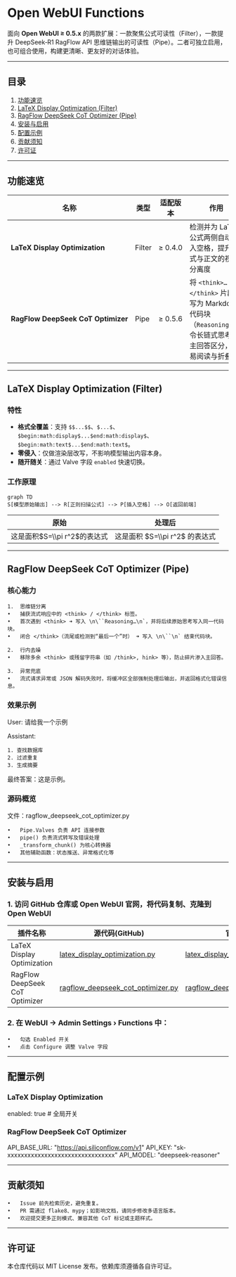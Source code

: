 # Open WebUI Functions

面向 **Open WebUI ≥ 0.5.x** 的两款扩展：一款聚焦公式可读性（Filter），一款提升 DeepSeek‑R1 RagFlow API 思维链输出的可读性（Pipe）。二者可独立启用，也可组合使用，构建更清晰、更友好的对话体验。

---

## 目录
1. [功能速览](#功能速览)  
2. [LaTeX Display Optimization (Filter)](#latex-display-optimization-filter)  
3. [RagFlow DeepSeek CoT Optimizer (Pipe)](#ragflow-deepseek-cot-optimizer-pipe)  
4. [安装与启用](#安装与启用)  
5. [配置示例](#配置示例)   
6. [贡献须知](#贡献须知)  
7. [许可证](#许可证)

---

## 功能速览

| 名称 | 类型 | 适配版本 | 作用 |
|------|------|----------|------|
| **LaTeX Display Optimization** | Filter | ≥ 0.4.0 | 检测并为 LaTeX 公式两侧自动插入空格，提升公式与正文的视觉分离度 |
| **RagFlow DeepSeek CoT Optimizer** | Pipe   | ≥ 0.5.6 | 将 `<think>…</think>` 片段转写为 Markdown 代码块（```Reasoning…```），令长链式思考与主回答区分，更易阅读与折叠 |

---

## LaTeX Display Optimization (Filter)

### 特性
- **格式全覆盖**：支持 `$$...$$`、`$...$`、`$begin:math:display$...$end:math:display$`、`$begin:math:text$...$end:math:text$`。
- **零侵入**：仅做渲染层改写，不影响模型输出内容本身。
- **随开随关**：通过 Valve 字段 `enabled` 快速切换。

### 工作原理
```mermaid
graph TD
S[模型原始输出] --> R[正则扫描公式] --> P[插入空格] --> O[返回前端]
```

|原始|处理后|
|---|---|
|这是面积$S=\\pi r^2$的表达式|这是面积 $S=\\pi r^2$ 的表达式|

---

## RagFlow DeepSeek CoT Optimizer (Pipe)

### 核心能力

	1.	思维链分离
	•	捕获流式响应中的 <think> / </think> 标签。
	•	首次遇到 <think> ➜ 写入 \n\``Reasoning…\n`，并将后续原始思考写入同一代码块。
	•	闭合 </think>（流尾或检测到“最后一个”时） ➜ 写入 \n\``\n` 结束代码块。
 
	2.	行内去噪
	•	移除多余 <think> 或残留字符串（如 /think>, hink> 等），防止碎片渗入主回答。
 
	3.	异常兜底
	•	流式请求异常或 JSON 解码失败时，将缓冲区全部强制处理后输出，并返回格式化错误信息。

### 效果示例

User: 请给我一个示例

Assistant: 
```Reasoning...
1. 查找数据库
2. 过滤重复
3. 生成摘要
```
最终答案：这是示例。


### 源码概览

文件：ragflow_deepseek_cot_optimizer.py

	•	Pipe.Valves 负责 API 连接参数
	•	pipe() 负责流式转写及错误处理
	•	_transform_chunk() 为核心转换器
	•	其他辅助函数：状态推送、异常格式化等

---

## 安装与启用

### 1. 访问 GitHub 仓库或 Open WebUI 官网，将代码复制、克隆到Open WebUI

| 插件名称 | 源代码(GitHub) | 官网链接 |
| --- | --- | --- |
| LaTeX Display Optimization | [latex_display_optimization.py](latex_display_optimization.py) | [latex_display_optimization](https://openwebui.com/f/krisham/latex_display_optimization) |
| RagFlow DeepSeek CoT Optimizer | [ragflow_deepseek_cot_optimizer.py](ragflow_deepseek_cot_optimizer.py) | [ragflow_deepseek_cot_optimizer](https://openwebui.com/f/krisham/ragflow_deepseek_cot_optimizer) |

### 2. 在 WebUI → Admin Settings › Functions 中：

	•	勾选 Enabled 开关
	•	点击 Configure 调整 Valve 字段

---

## 配置示例

### LaTeX Display Optimization
enabled: true      # 全局开关

### RagFlow DeepSeek CoT Optimizer
API_BASE_URL: "https://api.siliconflow.com/v1"
API_KEY: "sk-xxxxxxxxxxxxxxxxxxxxxxxxxxxxxxxx"
API_MODEL: "deepseek-reasoner"

---

## 贡献须知

	•	Issue 前先检索历史，避免重复。
	•	PR 需通过 flake8、mypy；如影响文档，请同步修改多语言版本。
	•	欢迎提交更多正则模式、兼容其他 CoT 标记或主题样式。

---

## 许可证

本仓库代码以 MIT License 发布。依赖库须遵循各自许可证。

